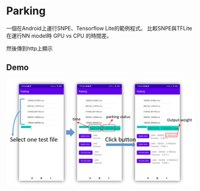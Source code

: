 # Parking
一個在Android上運行SNPE、Tensorflow Lite的範例程式。
比較SNPE與TFLite在運行NN model時 GPU vs CPU 的時間差。

然後傳到http上顯示

## Demo
<p align="center"><img src="Demo.png" width="640"\></p>
